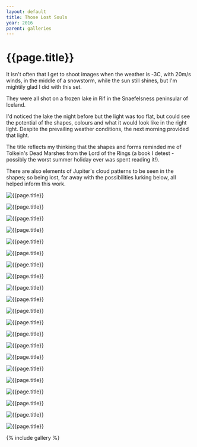 ```yaml
---
layout: default
title: Those Lost Souls
year: 2016
parent: galleries
---
```


# {{page.title}}

It isn't often that I get to shoot images when the weather is -3C, with 20m/s winds, in the middle of a snowstorm, while the sun still shines, but I'm mightily glad I did with this set.

They were all shot on a frozen lake in Rif in the Snaefelsness peninsular of Iceland.

I'd noticed the lake the night before but  the light was too flat, but could see the potential of the shapes, colours and what it would look like in the right light. Despite the prevailing weather conditions, the next morning provided that light.

The title reflects my thinking that the shapes and forms reminded me of Tolkein's Dead Marshes from the Lord of the Rings (a book I detest - possibly the worst summer holiday ever was spent reading it!).

There are also elements of Jupiter's cloud patterns to be seen in the shapes; so being lost, far away with the possibilities lurking below, all helped inform this work.



![{{page.title}}](those-lost-souls/those-lost-souls-01.webp "{{page.title}}")

![{{page.title}}](those-lost-souls/those-lost-souls-02.webp "{{page.title}}")

![{{page.title}}](those-lost-souls/those-lost-souls-03.webp "{{page.title}}")

![{{page.title}}](those-lost-souls/those-lost-souls-04.webp "{{page.title}}")

![{{page.title}}](those-lost-souls/those-lost-souls-05.webp "{{page.title}}")

![{{page.title}}](those-lost-souls/those-lost-souls-06.webp "{{page.title}}")

![{{page.title}}](those-lost-souls/those-lost-souls-07.webp "{{page.title}}")

![{{page.title}}](those-lost-souls/those-lost-souls-08.webp "{{page.title}}")

![{{page.title}}](those-lost-souls/those-lost-souls-09.webp "{{page.title}}")

![{{page.title}}](those-lost-souls/those-lost-souls-10.webp "{{page.title}}")

![{{page.title}}](those-lost-souls/those-lost-souls-11.webp "{{page.title}}")

![{{page.title}}](those-lost-souls/those-lost-souls-12.webp "{{page.title}}")

![{{page.title}}](those-lost-souls/those-lost-souls-13.webp "{{page.title}}")

![{{page.title}}](those-lost-souls/those-lost-souls-14.webp "{{page.title}}")

![{{page.title}}](those-lost-souls/those-lost-souls-15.webp "{{page.title}}")

![{{page.title}}](those-lost-souls/those-lost-souls-16.webp "{{page.title}}")

![{{page.title}}](those-lost-souls/those-lost-souls-17.webp "{{page.title}}")

![{{page.title}}](those-lost-souls/those-lost-souls-18.webp "{{page.title}}")

![{{page.title}}](those-lost-souls/those-lost-souls-19.webp "{{page.title}}")

![{{page.title}}](those-lost-souls/those-lost-souls-20.webp "{{page.title}}")

![{{page.title}}](those-lost-souls/those-lost-souls-21.webp "{{page.title}}")

{% include gallery %}